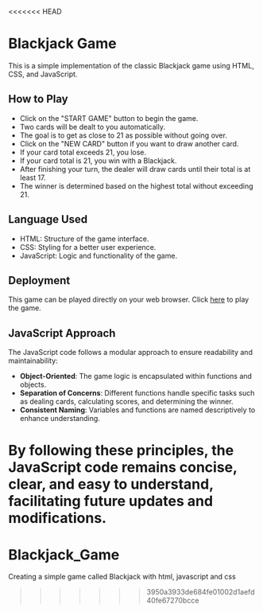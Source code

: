 <<<<<<< HEAD
# Blackjack Game

This is a simple implementation of the classic Blackjack game using HTML, CSS, and JavaScript.

## How to Play

- Click on the "START GAME" button to begin the game.
- Two cards will be dealt to you automatically.
- The goal is to get as close to 21 as possible without going over.
- Click on the "NEW CARD" button if you want to draw another card.
- If your card total exceeds 21, you lose.
- If your card total is 21, you win with a Blackjack.
- After finishing your turn, the dealer will draw cards until their total is at least 17.
- The winner is determined based on the highest total without exceeding 21.

## Language Used

- HTML: Structure of the game interface.
- CSS: Styling for a better user experience.
- JavaScript: Logic and functionality of the game.

## Deployment

This game can be played directly on your web browser. Click [here](https://blackjack-game-2024.netlify.app/) to play the game.

## JavaScript Approach

The JavaScript code follows a modular approach to ensure readability and maintainability:

- **Object-Oriented**: The game logic is encapsulated within functions and objects.
- **Separation of Concerns**: Different functions handle specific tasks such as dealing cards, calculating scores, and determining the winner.
- **Consistent Naming**: Variables and functions are named descriptively to enhance understanding.

By following these principles, the JavaScript code remains concise, clear, and easy to understand, facilitating future updates and modifications.
=======
# Blackjack_Game
Creating a simple game called Blackjack with html, javascript and css
>>>>>>> 3950a3933de684fe01002d1aefd40fe67270bcce
